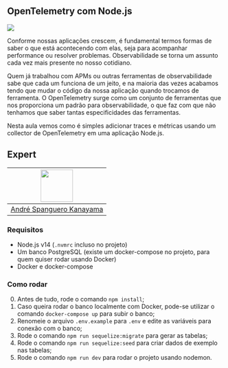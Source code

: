 ## OpenTelemetry com Node.js

<img src="https://storage.googleapis.com/golden-wind/experts-club/capa-github.svg" />

Conforme nossas aplicações crescem, é fundamental termos formas de saber o que está acontecendo com elas, seja para acompanhar performance ou resolver problemas. Observabilidade se torna um assunto cada vez mais presente no nosso cotidiano.

Quem já trabalhou com APMs ou outras ferramentas de observabilidade sabe que cada um funciona de um jeito, e na maioria das vezes acabamos tendo que mudar o código da nossa aplicação quando trocamos de ferramenta. O OpenTelemetry surge como um conjunto de ferramentas que nos proporciona um padrão para observabilidade, o que faz com que não tenhamos que saber tantas especificidades das ferramentas.

Nesta aula vemos como é simples adicionar traces e métricas usando um collector de OpenTelemetry em uma aplicação Node.js.

## Expert

| [<img src="https://avatars.githubusercontent.com/u/711732?s=460&u=6b1039f8a921c5733d92d13b2971c55157fee005&v=4" width="75px;"/>](https://github.com/askmon) |
| :-: |
|[André Spanguero Kanayama](https://github.com/askmon)|


### Requisitos

- Node.js v14 (`.nvmrc` incluso no projeto)
- Um banco PostgreSQL (existe um docker-compose no projeto, para quem quiser rodar usando Docker)
- Docker e docker-compose

### Como rodar

0. Antes de tudo, rode o comando `npm install`;
0. Caso queira rodar o banco localmente com Docker, pode-se utilizar o comando `docker-compose up` para subir o banco;
0. Renomeie o arquivo `.env.example` para `.env` e edite as variáveis para conexão com o banco;
0. Rode o comando `npm run sequelize:migrate` para gerar as tabelas;
0. Rode o comando `npm run sequelize:seed` para criar dados de exemplo nas tabelas;
0. Rode o comando `npm run dev` para rodar o projeto usando nodemon.
